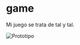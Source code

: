 # game

Mi juego se trata de tal y tal.

![Prototipo](https://images-public.smartmockups.com/hp-hero-laptop-hover.jpg?w=500&h=340&auto=compress&ixlib=react-9.0.2&h=340&w=500&q=75&dpr=1)

